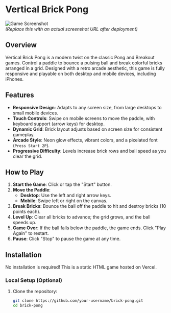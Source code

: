 # Vertical Brick Pong

![Game Screenshot](https://via.placeholder.com/800x600.png?text=Vertical+Brick+Pong)  
*(Replace this with an actual screenshot URL after deployment)*

## Overview
Vertical Brick Pong is a modern twist on the classic Pong and Breakout games. Control a paddle to bounce a pulsing ball and break colorful bricks arranged in a grid. Designed with a retro arcade aesthetic, this game is fully responsive and playable on both desktop and mobile devices, including iPhones.

## Features
- **Responsive Design**: Adapts to any screen size, from large desktops to small mobile devices.
- **Touch Controls**: Swipe on mobile screens to move the paddle, with keyboard support (arrow keys) for desktop.
- **Dynamic Grid**: Brick layout adjusts based on screen size for consistent gameplay.
- **Arcade Style**: Neon glow effects, vibrant colors, and a pixelated font (`Press Start 2P`).
- **Progressive Difficulty**: Levels increase brick rows and ball speed as you clear the grid.

## How to Play
1. **Start the Game**: Click or tap the "Start" button.
2. **Move the Paddle**:
   - **Desktop**: Use the left and right arrow keys.
   - **Mobile**: Swipe left or right on the canvas.
3. **Break Bricks**: Bounce the ball off the paddle to hit and destroy bricks (10 points each).
4. **Level Up**: Clear all bricks to advance; the grid grows, and the ball speeds up.
5. **Game Over**: If the ball falls below the paddle, the game ends. Click "Play Again" to restart.
6. **Pause**: Click "Stop" to pause the game at any time.

## Installation
No installation is required! This is a static HTML game hosted on Vercel.

### Local Setup (Optional)
1. Clone the repository:
   ```bash
   git clone https://github.com/your-username/brick-pong.git
   cd brick-pong